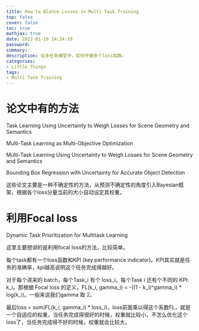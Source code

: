 ```yaml
---
title: How to Blance Losses in Multi Task Training
top: false
cover: false
toc: true
mathjax: true
date: 2022-01-10 14:34:19
password:
summary:
description: 在多任务模型中，如何平衡多个loss函数。
categories:
- Little Things
tags:
- Multi Task Training
---
```


# 论文中有的方法

Task Learning Using Uncertainty to Weigh Losses for Scene Geometry and Semantics

Multi-Task Learning as Multi-Objective Optimization

Multi-Task Learning Using Uncertainty to Weigh Losses for Scene Geometry and Semantics

Bounding Box Regression with Uncertainty for Accurate Object Detection

这些论文主要是一种不确定性的方法，从预测不确定性的角度引入Bayesian框架，根据各个loss分量当前的大小自动设定其权重。

# 利用Focal loss

Dynamic Task Prioritization for Multitask Learning

这里主要想讲的是利用focal loss的方法，比较简单。

每个task都有一个loss函数和KPI (key performance indicator)。KPI其实就是任务的准确率，kpi越高说明这个任务完成得越好。

对于每个进来的 batch，每个Task_i 有个 loss_i。每个Task i 还有个不同的 KPI: k_i。那根据 Focal loss 的定义，FL(k_i, gamma_i) = -((1 - k_i)^gamma_i) * log(k_i)。一般来说我们gamma 取 2。

最后loss = sum(FL(k_i, gamma_i) * loss_i)，loss前面乘以得这个系数FL，就是一个自适应的权重，当任务完成得很好的时候，权重就比较小，不怎么优化这个loss了，当任务完成得不好的时候，权重就会比较大。 
